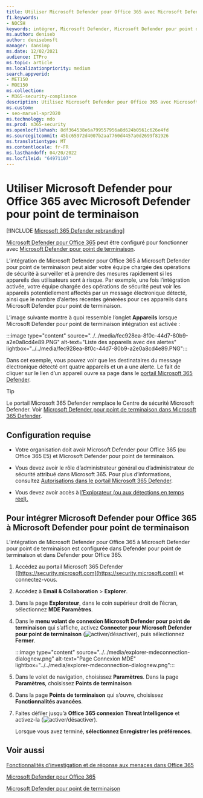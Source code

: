 ```yaml
---
title: Utiliser Microsoft Defender pour Office 365 avec Microsoft Defender pour point de terminaison
f1.keywords:
- NOCSH
keywords: intégrer, Microsoft Defender, Microsoft Defender pour point de terminaison
ms.author: deniseb
author: denisebmsft
manager: dansimp
ms.date: 12/02/2021
audience: ITPro
ms.topic: article
ms.localizationpriority: medium
search.appverid:
- MET150
- MOE150
ms.collection:
- M365-security-compliance
description: Utilisez Microsoft Defender pour Office 365 avec Microsoft Defender pour point de terminaison pour obtenir des informations plus détaillées sur les menaces contre vos appareils et le contenu de vos e-mails.
ms.custom:
- seo-marvel-apr2020
ms.technology: mdo
ms.prod: m365-security
ms.openlocfilehash: 8df364538e6a799557956a8d624b0561c626e4fd
ms.sourcegitcommit: 45bc65972d4007b2aa7760d4457a0d2699f81926
ms.translationtype: MT
ms.contentlocale: fr-FR
ms.lasthandoff: 04/20/2022
ms.locfileid: "64971107"
---
```

# <a name="use-microsoft-defender-for-office-365-together-with-microsoft-defender-for-endpoint"></a>Utiliser Microsoft Defender pour Office 365 avec Microsoft Defender pour point de terminaison

[!INCLUDE [Microsoft 365 Defender rebranding](../includes/microsoft-defender-for-office.md)]

[Microsoft Defender pour Office 365](defender-for-office-365.md) peut être configuré pour fonctionner avec [Microsoft Defender pour point de terminaison](/windows/security/threat-protection).

L’intégration de Microsoft Defender pour Office 365 à Microsoft Defender pour point de terminaison peut aider votre équipe chargée des opérations de sécurité à surveiller et à prendre des mesures rapidement si les appareils des utilisateurs sont à risque. Par exemple, une fois l’intégration activée, votre équipe chargée des opérations de sécurité peut voir les appareils potentiellement affectés par un message électronique détecté, ainsi que le nombre d’alertes récentes générées pour ces appareils dans Microsoft Defender pour point de terminaison.

L’image suivante montre à quoi ressemble l’onglet **Appareils** lorsque Microsoft Defender pour point de terminaison intégration est activée :

:::image type="content" source="../../media/fec928ea-8f0c-44d7-80b9-a2e0a8cd4e89.PNG" alt-text="Liste des appareils avec des alertes" lightbox="../../media/fec928ea-8f0c-44d7-80b9-a2e0a8cd4e89.PNG":::

Dans cet exemple, vous pouvez voir que les destinataires du message électronique détecté ont quatre appareils et un a une alerte. Le fait de cliquer sur le lien d’un appareil ouvre sa page dans le [portail Microsoft 365 Defender](/microsoft-365/security/defender/microsoft-365-defender).

> [!TIP]
> Le portail Microsoft 365 Defender remplace le Centre de sécurité Microsoft Defender. Voir [Microsoft Defender pour point de terminaison dans Microsoft 365 Defender](../defender/microsoft-365-security-center-mde.md).

## <a name="requirements"></a>Configuration requise

- Votre organisation doit avoir Microsoft Defender pour Office 365 (ou Office 365 E5) et Microsoft Defender pour point de terminaison.

- Vous devez avoir le rôle d’administrateur général ou d’administrateur de sécurité attribué dans Microsoft 365. Pour plus d’informations, consultez [Autorisations dans le portail Microsoft 365 Defender](permissions-microsoft-365-security-center.md).

- Vous devez avoir accès à [l’Explorateur (ou aux détections en temps réel).](threat-explorer.md)

## <a name="to-integrate-microsoft-defender-for-office-365-with-microsoft-defender-for-endpoint"></a>Pour intégrer Microsoft Defender pour Office 365 à Microsoft Defender pour point de terminaison

L’intégration de Microsoft Defender pour Office 365 à Microsoft Defender pour point de terminaison est configurée dans Defender pour point de terminaison et dans Defender pour Office 365.

1. Accédez au portail Microsoft 365 Defender ([https://security.microsoft.com](https://security.microsoft.com)) et connectez-vous.

2. Accédez à **Email & Collaboration** \> **Explorer**.

3. Dans la page **Explorateur**, dans le coin supérieur droit de l’écran, sélectionnez **MDE Paramètres**.

3. Dans le **menu volant de connexion Microsoft Defender pour point de terminaison** qui s’affiche, activez **Connecter pour Microsoft Defender pour point de terminaison** (![activer/désactiver),](../../media/scc-toggle-on.png) puis sélectionnez **Fermer**.

   :::image type="content" source="../../media/explorer-mdeconnection-dialognew.png" alt-text="Page Connexion MDE" lightbox="../../media/explorer-mdeconnection-dialognew.png":::

4. Dans le volet de navigation, choisissez **Paramètres**. Dans la page **Paramètres**, choisissez **Points de terminaison**

5. Dans la page **Points de terminaison** qui s’ouvre, choisissez **Fonctionnalités avancées**.

6. Faites défiler jusqu’à **Office 365 connexion Threat Intelligence** et activez-la (![activer/désactiver).](../../media/scc-toggle-on.png)

   Lorsque vous avez terminé, **sélectionnez Enregistrer les préférences**.

## <a name="see-also"></a>Voir aussi

[Fonctionnalités d’investigation et de réponse aux menaces dans Office 365](office-365-ti.md)

[Microsoft Defender pour Office 365](defender-for-office-365.md)

[Microsoft Defender pour point de terminaison](/windows/security/threat-protection)
